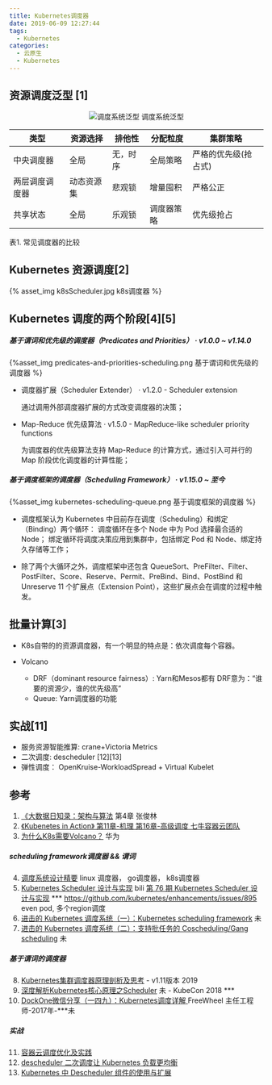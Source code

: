 ```yaml
---
title: Kubernetes调度器
date: 2019-06-09 12:27:44
tags:
  - Kubernetes
categories: 
  - 云原生
  - Kubernetes  
---
```


<p></p>
<!-- more -->



##  资源调度泛型 [1]

<div style="text-align: center;">

![调度系统泛型](https://user-images.githubusercontent.com/5608425/65023010-96b65700-d964-11e9-9acd-7cc8edbbde85.JPG)
调度系统泛型
</div>


类型|	资源选择|	排他性|	分配粒度|	集群策略
-|-|-|-|-
中央调度器|	全局|	无，时序|	全局策略|	严格的优先级(抢占式) 
两层调度调度器|	动态资源集|	悲观锁|	增量囤积|	严格公正
共享状态|	全局|	乐观锁|	调度器策略|	优先级抢占

表1. 常见调度器的比较


##  Kubernetes 资源调度[2]

{% asset_img   k8sScheduler.jpg  k8s调度器  %} 


## Kubernetes 调度的两个阶段[4][5]
##### 基于谓词和优先级的调度器（Predicates and Priorities） · v1.0.0 ~ v1.14.0
{%asset_img predicates-and-priorities-scheduling.png 基于谓词和优先级的调度器 %}

+ 调度器扩展（Scheduler Extender） · v1.2.0 - Scheduler extension

    通过调用外部调度器扩展的方式改变调度器的决策；

+ Map-Reduce 优先级算法 · v1.5.0 - MapReduce-like scheduler priority functions

    为调度器的优先级算法支持 Map-Reduce 的计算方式，通过引入可并行的 Map 阶段优化调度器的计算性能；

##### 基于调度框架的调度器（Scheduling Framework） · v1.15.0 ~ 至今
{%asset_img kubernetes-scheduling-queue.png 基于调度框架的调度器 %}

+ 调度框架认为 Kubernetes 中目前存在调度（Scheduling）和绑定（Binding）两个循环：
    调度循环在多个 Node 中为 Pod 选择最合适的 Node；
    绑定循环将调度决策应用到集群中，包括绑定 Pod 和 Node、绑定持久存储等工作；

+ 除了两个大循环之外，调度框架中还包含 QueueSort、PreFilter、Filter、PostFilter、Score、Reserve、Permit、PreBind、Bind、PostBind 和 Unreserve 11 个扩展点（Extension Point），这些扩展点会在调度的过程中触发。

## 批量计算[3]
+ K8s自带的的资源调度器，有一个明显的特点是：依次调度每个容器。

+ Volcano  
  + DRF（dominant resource fairness）: Yarn和Mesos都有
  DRF意为：“谁要的资源少，谁的优先级高”
  +  Queue: Yarn调度器的功能

## 实战[11]
+ 服务资源智能推算: crane+Victoria Metrics  
+ 二次调度:  descheduler [12][13]
+ 弹性调度：  OpenKruise-WorkloadSpread + Virtual Kubelet

## 参考
1. [《大数据日知录：架构与算法]()  第4章  张俊林
2. [《Kubenetes in Action》 第11章-机理 第16章-高级调度  七牛容器云团队](http://product.dangdang.com/26439199.html?ref=book-65152-9168_1-529800-3)
3. [为什么K8s需要Volcano？](https://mp.weixin.qq.com/s/_6WCgqxjTR1rAv8gQqNdWw) 华为


##### scheduling framework调度器 && 谓词
4. [调度系统设计精要](https://draveness.me/system-design-scheduler/) linux 调度器， go调度器， k8s调度器
5. [Kubernetes Scheduler 设计与实现](https://www.bilibili.com/video/BV1N7411w7M9) bili
   [第 76 期 Kubernetes Scheduler 设计与实现](https://github.com/talkgo/night/issues/535)  ***
   https://github.com/kubernetes/enhancements/issues/895 even pod, 多个region调度
6. [进击的 Kubernetes 调度系统（一）：Kubernetes scheduling framework](https://mp.weixin.qq.com/s/UkVXuZU0E0LT3LaDdZG4Xg)  未
7. [进击的 Kubernetes 调度系统（二）：支持批任务的 Coscheduling/Gang scheduling](https://blog.csdn.net/alisystemsoftware/article/details/107359341) 未


##### 基于谓词的调度器
8. [Kubernetes集群调度器原理剖析及思考](https://mp.weixin.qq.com/s/gfq1qghLW7g4gKZBBP17IA) - v1.11版本 2019
9. [深度解析Kubernetes核心原理之Scheduler](https://cloud.tencent.com/developer/article/1475940) 未 - KubeCon 2018   *** 
10. [DockOne微信分享（一四九）：Kubernetes调度详解 ](http://dockone.io/article/2885)  FreeWheel 主任工程师-2017年-***未

##### 实战
11. [容器云调度优化及实践](https://www.bilibili.com/video/BV1iD4y117JL?spm_id_from=333.880.my_history.page.click) 
12. [descheduler 二次调度让 Kubernetes 负载更均衡](https://www.chenshaowen.com/blog/descheduler-makes-kubernetes-load-more-balanced.html)
13. [Kubernetes 中 Descheduler 组件的使用与扩展](https://blog.tianfeiyu.com/2022/06/30/kubernetes_descheduler/)